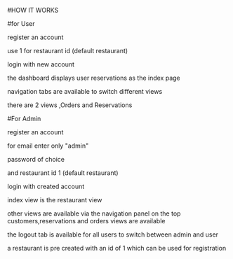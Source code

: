 #HOW IT WORKS

#for User

register an account

use 1 for restaurant id (default restaurant)

login with new account 

the dashboard displays user reservations as the index page

navigation tabs are available to switch different views

there are 2 views ,Orders and Reservations 

#For Admin

register an account

for email enter only "admin"

password of choice

and restaurant id 1 (default restaurant)

login with created account

index view is the restaurant view

other views are available via the navigation panel on the top 
customers,reservations and orders views are available 

the logout tab is available for all users to switch between admin and user 

a restaurant is pre created with an id of 1 which can be used for registration 


